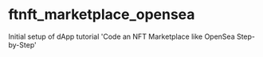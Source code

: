 # ftnft_marketplace_opensea
Initial setup of dApp tutorial 'Code an NFT Marketplace like OpenSea Step-by-Step'
